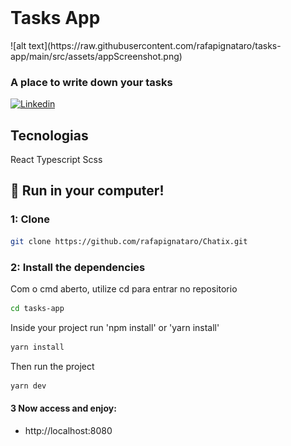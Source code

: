 <br />
<h1>Tasks App</h1>
![alt text](https://raw.githubusercontent.com/rafapignataro/tasks-app/main/src/assets/appScreenshot.png)
<h3>A place to write down your tasks</h3>
<a href="https://www.linkedin.com/in/rafael-pignataro/"><img alt="Linkedin" src="https://img.shields.io/badge/-Linkedin-blue" /></a>
</p>

## Tecnologias

React
Typescript
Scss

## :rocket: Run in your computer!

### 1: Clone

```sh
git clone https://github.com/rafapignataro/Chatix.git
```

### 2: Install the dependencies

Com o cmd aberto, utilize cd para entrar no repositorio

```sh
cd tasks-app
```

Inside your project run 'npm install' or 'yarn install'

```sh
yarn install
```

Then run the project

```sh
yarn dev
```

#### 3 Now access and enjoy:

- http://localhost:8080
